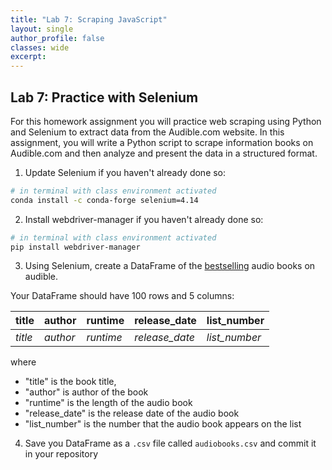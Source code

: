 ```yaml
---
title: "Lab 7: Scraping JavaScript"
layout: single
author_profile: false
classes: wide
excerpt: 
---
```


## Lab 7: Practice with Selenium

For this homework assignment you will practice web scraping using Python and Selenium to extract data from the Audible.com website. In this assignment, you will write a Python script to scrape information books on Audible.com and then analyze and present the data in a structured format.


1.  Update Selenium if you haven't already done so:
```bash
# in terminal with class environment activated
conda install -c conda-forge selenium=4.14
```
2. Install webdriver-manager if you haven't already done so:
```bash
# in terminal with class environment activated
pip install webdriver-manager
```
3.  Using Selenium, create a DataFrame of the [bestselling](https://www.audible.com/adblbestsellers?ref_pageloadid=h7Ag5cGcQ5yvRAVu&ref=a_search_b1_desktop_footer_column_2_0&pf_rd_p=6a55a63d-48d3-4d5e-857f-ae6682380e4d&pf_rd_r=65QXM553SAAQNRH2VDV2&pageLoadId=yGFSdjIrgVpQDcAP&ref_plink=not_applicable&creativeId=2d835e86-1f10-4f6e-a4c6-33d2001684e6) audio books on audible.

Your DataFrame should have 100 rows and 5 columns:

| title | author | runtime | release_date | list_number |
|-------|------|-------|------|----------|
|*title*|*author*|*runtime*|*release_date*|*list_number*| 

where 
- "title" is the book title, 
- "author" is author of the book 
- "runtime" is the length of the audio book
- "release_date" is the release date of the audio book
- "list_number" is the number that the audio book appears on the list

4.  Save you DataFrame as a `.csv` file called `audiobooks.csv` and commit it in your repository
